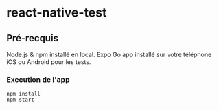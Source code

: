 # react-native-test

## Pré-recquis
Node.js & npm installé en local.
Expo Go app installé sur votre téléphone iOS ou Android pour les tests.

### Execution de l'app

```
npm install
npm start
```